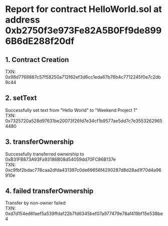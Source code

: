 # Report for contract HelloWorld.sol at address 0xb2750f3e973Fe82A5B0Ff9de8996B6dE288f20df

## 1. Contract Creation
TXN: 0x98d7768887c57f58250a712f62ef3d6cc1eda67b76b4c7712245f0e7c2db9c44

## 2. setText
Successfully set text from "Hello World" to "Weekend Project 1"
<br>
TXN: 0x7325720a528d97631be20073f26fd7e34cf1b9577ae5dd7c7e35532629654480

## 3. transferOwnership
Successfully transferred ownership to 0xB31FB873A93Fa93186B08d54059dd70FC86B137e
<br>
TXN: 0xc9fbf2bdac778caa2dfda431397c0de69656f4290287d8d28ad1f70d4a96910e

## 4. failed transferOwnership
Transfer by non-owner failed
<br>
TXN: 0xd7d154ed6faef5a539ffdaf22b7fd6345bef07a977479e78af419bf15e538be4